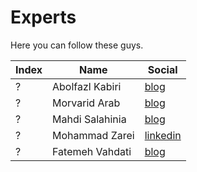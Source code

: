 # Experts

Here you can follow these guys.

| Index | Name | Social |
| ------ | ------ | ------ |
| ? | Abolfazl Kabiri | [blog](https://www.linkedin.com/in/abolfazl-kabiri-64a018108/) |
| ? | Morvarid Arab | [blog](https://github.com/rozhaaan) |
| ? | Mahdi Salahinia | [blog](https://www.linkedin.com/in/mahdi-salahinia/) |
| ? | Mohammad Zarei | [linkedin](https://www.linkedin.com/in/mohammadzarei1999/) |
| ? | Fatemeh Vahdati | [blog](https://www.linkedin.com/in/fatemeh-vahdati-259235b5/) |